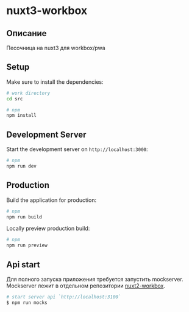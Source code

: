 # nuxt3-workbox

## Описание
Песочница на nuxt3 для workbox/pwa

## Setup

Make sure to install the dependencies:
```bash
# work directory
cd src
```
```bash
# npm
npm install
```

## Development Server

Start the development server on `http://localhost:3000`:

```bash
# npm
npm run dev
```

## Production

Build the application for production:

```bash
# npm
npm run build
```

Locally preview production build:

```bash
# npm
npm run preview
```

## Api start
Для полного запуска приложения требуется запустить mockserver.
Mockserver лежит в отдельном репозитории [nuxt2-workbox](https://github.com/Dmitryitis/nuxt2-workbox).
```bash
# start server api `http://localhost:3100`
$ npm run mocks
```
